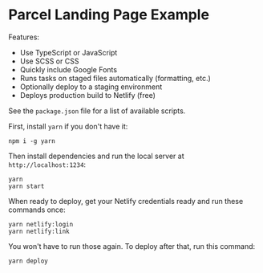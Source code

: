 # Parcel Landing Page Example

Features:

- Use TypeScript or JavaScript
- Use SCSS or CSS
- Quickly include Google Fonts
- Runs tasks on staged files automatically (formatting, etc.)
- Optionally deploy to a staging environment
- Deploys production build to Netlify (free)

See the `package.json` file for a list of available scripts.

First, install `yarn` if you don't have it:

```text
npm i -g yarn
```

Then install dependencies and run the local server at `http://localhost:1234`:

```text
yarn
yarn start
```

When ready to deploy, get your Netlify credentials ready and run these commands once:

```text
yarn netlify:login
yarn netlify:link
```

You won't have to run those again. To deploy after that, run this command:

```text
yarn deploy
```

